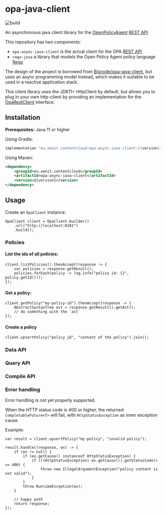# opa-java-client
![build](https://github.com/content-cloud/opa-java-client/workflows/build/badge.svg?branch=main)

An asynchronous java client library for the [OpenPolicyAgent](https://www.openpolicyagent.org/) [REST API](https://www.openpolicyagent.org/docs/latest/rest-api/).


This repository has two components:

* `opa-async-java-client` is the actual client for the OPA [REST API](https://www.openpolicyagent.org/docs/latest/rest-api/)
* `rego-java` a library that models the Open Policy Agent policy language [Rego](https://www.openpolicyagent.org/docs/how-do-i-write-policies.html)


The design of the project is borrowed from [Bisnode/opa-java-client](https://github.com/Bisnode/opa-java-client), but
uses an async programming model instead, which makes it suitable to be used in a reactive application stack.

This client library uses the JDK11+ HttpClient by default, but allows you to plug in your own http-client by providing
an implementation for the [OpaRestClient](https://github.com/xenit-eu/opa-async-java-client/blob/main/opa-async-java-client/src/main/java/eu/xenit/contentcloud/abac/opa/client/rest/OpaRestClient.java)
interface. 

## Installation

**Prerequisites:** Java 11 or higher

Using Gradle:

```groovy
implementation "eu.xenit.contentcloud:opa-async-java-client:${version}"
```

Using Maven:

```xml
<dependency>
    <groupId>eu.xenit.contentcloud</groupId>
    <artifactId>opa-async-java-client</artifactId>
    <version>${version}</version>
</dependency>
```

## Usage

Create an `OpaClient` instance:

```
OpaClient client = OpaClient.builder()
    .url("http://localhost:8181")
    .build();
```

### Policies

#### List the ids of all policies:
```
client.listPolicies().thenAccept(response -> {
    var policies = response.getResult();
    policies.forEach(policy -> log.info("policy id: {}", policy.getId()));
});
```

#### Get a policy:
```
client.getPolicy("my-policy-id").thenAccept(response -> {
    AbstractSyntaxTree ast = response.getResult().getAst();
    // do something with the `ast`
});
```

#### Create a policy
```
client.upsertPolicy("policy_id", "content of the policy").join();
```

### Data API
### Query API
### Compile API

### Error handling

Error handling is not yet properly supported.

When the HTTP status code is 400 or higher, the returned
`CompletableFuture<T>` will fail, with `HttpStatusException` as inner exception cause.

Example:

```
var result = client.upsertPolicy("my-policy", "invalid policy");

result.handle((response, ex) -> {
    if (ex != null) {
        if (ex.getCause() instanceof HttpStatusException) {
            if (((HttpStatusException) ex.getCause()).getStatusCode() == 400) {
                throw new IllegalArgumentException("policy content is not valid");
            }
        }
        throw RuntimeException(ex);
    }

    // happy path
    return response;
});
```